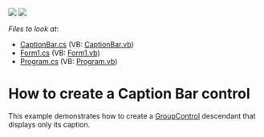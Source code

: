 <!-- default badges list -->
[![](https://img.shields.io/badge/Open_in_DevExpress_Support_Center-FF7200?style=flat-square&logo=DevExpress&logoColor=white)](https://supportcenter.devexpress.com/ticket/details/E2091)
[![](https://img.shields.io/badge/📖_How_to_use_DevExpress_Examples-e9f6fc?style=flat-square)](https://docs.devexpress.com/GeneralInformation/403183)
<!-- default badges end -->
<!-- default file list -->
*Files to look at*:

* [CaptionBar.cs](./CS/S134179/CaptionBar.cs) (VB: [CaptionBar.vb](./VB/S134179/CaptionBar.vb))
* [Form1.cs](./CS/S134179/Form1.cs) (VB: [Form1.vb](./VB/S134179/Form1.vb))
* [Program.cs](./CS/S134179/Program.cs) (VB: [Program.vb](./VB/S134179/Program.vb))
<!-- default file list end -->
# How to create a Caption Bar control


<p>This example demonstrates how to create a <a href="https://documentation.devexpress.com/#windowsforms/clsDevExpressXtraEditorsGroupControltopic">GroupControl</a> descendant that displays only its caption.</p>

<br/>


